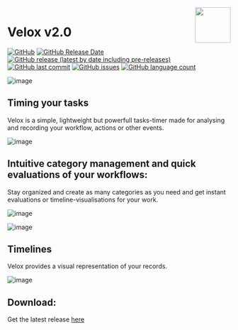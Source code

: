 <img align="right" width="80" height="80" data-rmimg src="https://endev.at/content/projects/VeloxTimer/Velox_Logo.svg">

# Velox v2.0

[![GitHub](https://img.shields.io/github/license/TobiHatti/VeloxTimer)](https://opensource.org/licenses/GPL-3.0)
[![GitHub Release Date](https://img.shields.io/github/release-date-pre/TobiHatti/VeloxTimer)](https://github.com/TobiHatti/VeloxTimer/releases)
[![GitHub release (latest by date including pre-releases)](https://img.shields.io/github/v/release/TobiHatti/VeloxTimer?include_prereleases)](https://github.com/TobiHatti/VeloxTimer/releases)
[![GitHub last commit](https://img.shields.io/github/last-commit/TobiHatti/VeloxTimer)](https://github.com/TobiHatti/VeloxTimer/commits/master)
[![GitHub issues](https://img.shields.io/github/issues-raw/TobiHatti/VeloxTimer)](https://github.com/TobiHatti/VeloxTimer/issues)
[![GitHub language count](https://img.shields.io/github/languages/count/TobiHatti/VeloxTimer)](https://github.com/TobiHatti/VeloxTimer)



![image](https://endev.at/content/projects/VeloxTimer/Velox_Banner_300.svg)

## Timing your tasks

Velox is a simple, lightweight but powerfull tasks-timer made for analysing and recording your workflow, actions or other events.

![image](https://endev.at/content/projects/VeloxTimer/projectImages/VeloxMain.png)

## Intuitive category management and quick evaluations of your workflows:

Stay organized and create as many categories as you need and get instant evaluations or timeline-visualisations for your work.

![image](https://endev.at/content/projects/VeloxTimer/projectImages/VeloxCategoryManager.png)

![image](https://endev.at/content/projects/VeloxTimer/projectImages/VeloxQuickEval.png)

## Timelines

Velox provides a visual representation of your records.

![image](https://endev.at/content/projects/VeloxTimer/projectImages/VeloxFullEval.png)

## Download:
Get the latest release [here](https://github.com/TobiHatti/VeloxTimer/releases)
